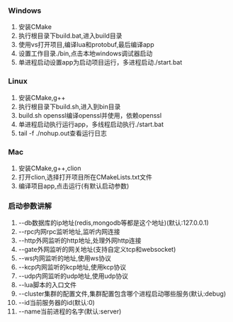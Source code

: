 ### Windows
1. 安装CMake
2. 执行根目录下build.bat,进入build目录
3. 使用vs打开项目,编译lua和protobuf,最后编译app
4. 设置工作目录./bin,点击本地windows调试器启动
5. 单进程启动设置app为启动项目运行，多进程启动./start.bat
### Linux
1. 安装CMake,g++
2. 执行根目录下build.sh,进入到bin目录
3. build.sh openssl编译openssl并使用，依赖openssl
4. 单进程启动执行运行app，多线程启动执行./start.bat 
5. tail -f ./nohup.out查看运行日志
### Mac
1. 安装CMake,g++,clion
2. 打开clion,选择打开项目所在CMakeLists.txt文件
3. 编译项目app,点击运行(有默认启动参数)

### 启动参数讲解
1. --db数据库的ip地址(redis,mongodb等都是这个地址)(默认:127.0.0.1)
2. --rpc内网rpc监听地址,监听内网连接
3. --http外网监听的http地址,处理外网http连接
4. --gate外网监听的网关地址(支持自定义tcp和websocket)
5. --ws内网监听的地址,使用ws协议
6. --kcp内网监听的kcp地址,使用kcp协议
7. --udp内网监听的udp地址,使用udp协议
8. --lua脚本的入口文件
9. --cluster集群的配置文件,集群配置包含哪个进程启动哪些服务(默认:debug)
10. --id当前服务器的id(默认:0)
11. --name当前进程的名字(默认:server)